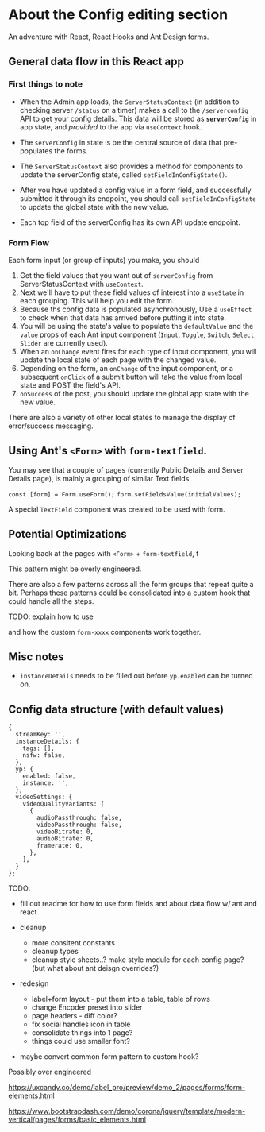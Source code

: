 # About the Config editing section

An adventure with React, React Hooks and Ant Design forms.

## General data flow in this React app

### First things to note
- When the Admin app loads, the `ServerStatusContext` (in addition to checking server `/status` on a timer) makes a call to the  `/serverconfig` API to get your config details. This data will be stored as **`serverConfig`** in app state, and _provided_ to the app via `useContext` hook.  

- The `serverConfig` in state is be the central source of data that pre-populates the forms.

- The `ServerStatusContext` also provides a method for components to update the serverConfig state, called `setFieldInConfigState()`.

- After you have updated a config value in a form field, and successfully submitted it through its endpoint, you should call `setFieldInConfigState` to update the global state with the new value.

- Each top field of the serverConfig has its own API update endpoint.

### Form Flow
Each form input (or group of inputs) you make, you should 
  1. Get the field values that you want out of `serverConfig` from ServerStatusContext with `useContext`.
  2. Next we'll have to put these field values of interest into a `useState` in each grouping.  This will help you edit the form. 
  3. Because ths config data is populated asynchronously,  Use a `useEffect` to check when that data has arrived before putting it into state.
  4. You will be using the state's value to populate the `defaultValue` and the `value` props of each Ant input component (`Input`, `Toggle`, `Switch`, `Select`, `Slider` are currently used).
  5. When an `onChange` event fires for each type of input component, you will update the local state of each page with the changed value.
  6. Depending on the form, an `onChange` of the input component, or a subsequent `onClick` of a submit button will take the value from local state and POST the field's API.
  7. `onSuccess` of the post, you should update the global app state with the new value.

There are also a variety of other local states to manage the display of error/success messaging.

## Using Ant's `<Form>` with `form-textfield`.
You may see that a couple of pages (currently Public Details and Server Details page), is mainly a grouping of similar Text fields. 

`const [form] = Form.useForm();`
`form.setFieldsValue(initialValues);`


A special `TextField` component was created to be used with form.


## Potential Optimizations

Looking back at the pages with `<Form>` + `form-textfield`, t

This pattern might be overly engineered.

There are also a few patterns across all the form groups that repeat quite a bit. Perhaps these patterns could be consolidated into a custom hook that could handle all the steps.

TODO: explain how to use <Form> and how the custom `form-xxxx` components work together.


## Misc notes
- `instanceDetails` needs to be filled out before `yp.enabled` can be turned on.



## Config data structure (with default values)
```
{
  streamKey: '',
  instanceDetails: {
    tags: [],
    nsfw: false,
  },
  yp: {
    enabled: false,
    instance: '',
  },
  videoSettings: {
    videoQualityVariants: [
      {
        audioPassthrough: false,
        videoPassthrough: false,
        videoBitrate: 0,
        audioBitrate: 0,
        framerate: 0,
      },
    ],
  }
};
```

TODO:
- fill out readme for how to use form fields and about data flow w/ ant and react

- cleanup 
  - more consitent constants
  - cleanup types
  - cleanup style sheets..? make style module for each config page? (but what about ant deisgn overrides?)
- redesign
  - label+form layout - put them into a table, table of rows
  - change Encpder preset into slider
  - page headers - diff color? 
  - fix social handles icon in table
  - consolidate things into 1 page?
  - things could use smaller font?
- maybe convert common form pattern to custom hook?


Possibly over engineered

https://uxcandy.co/demo/label_pro/preview/demo_2/pages/forms/form-elements.html

https://www.bootstrapdash.com/demo/corona/jquery/template/modern-vertical/pages/forms/basic_elements.html